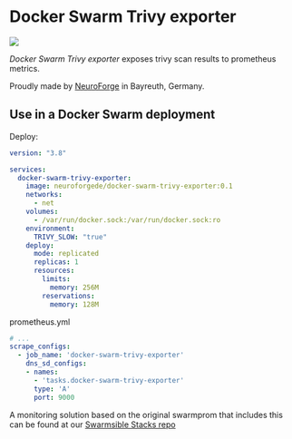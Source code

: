 # Docker Swarm Trivy exporter

![](https://img.shields.io/docker/pulls/neuroforgede/docker-swarm-trivy-exporter.svg)

*Docker Swarm Trivy exporter* exposes trivy scan results to prometheus metrics.

Proudly made by [NeuroForge](https://neuroforge.de/) in Bayreuth, Germany.

## Use in a Docker Swarm deployment

Deploy:

```yaml
version: "3.8"

services:
  docker-swarm-trivy-exporter:
    image: neuroforgede/docker-swarm-trivy-exporter:0.1
    networks:
      - net
    volumes:
      - /var/run/docker.sock:/var/run/docker.sock:ro
    environment:
      TRIVY_SLOW: "true"
    deploy:
      mode: replicated
      replicas: 1
      resources:
        limits:
          memory: 256M
        reservations:
          memory: 128M
```

prometheus.yml

```yaml
# ...
scrape_configs:
  - job_name: 'docker-swarm-trivy-exporter'
    dns_sd_configs:
    - names:
      - 'tasks.docker-swarm-trivy-exporter'
      type: 'A'
      port: 9000
```

A monitoring solution based on the original swarmprom that includes this can be found at our [Swarmsible Stacks repo](https://github.com/neuroforgede/swarmsible-stacks)
